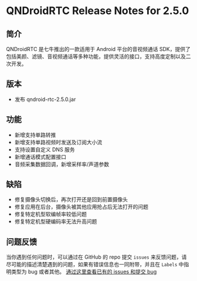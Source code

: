 # QNDroidRTC Release Notes for 2.5.0

## 简介

QNDroidRTC 是七牛推出的一款适用于 Android 平台的音视频通话 SDK，提供了包括美颜、滤镜、音视频通话等多种功能，提供灵活的接口，支持高度定制以及二次开发。

## 版本

- 发布 qndroid-rtc-2.5.0.jar

## 功能

- 新增支持单路转推
- 新增支持单路视频时发送及订阅大小流
- 支持设置自定义 DNS 服务
- 新增通话模式配置接口
- 音频采集数据回调，新增采样率/声道参数

## 缺陷

- 修复摄像头切换后，再次打开还是回到前置摄像头
- 修复应用在后台，摄像头被其他应用抢占后无法打开的问题
- 修复特定机型软编帧率较低问题
- 修复特定机型硬编码率无法升高问题

## 问题反馈

当你遇到任何问题时，可以通过在 GitHub 的 repo 提交 `issues` 来反馈问题，请尽可能的描述清楚遇到的问题，如果有错误信息也一同附带，并且在 ```Labels``` 中指明类型为 bug 或者其他。 [通过这里查看已有的 issues 和提交 bug](https://github.com/pili-engineering/QNRTC-Android/issues)

